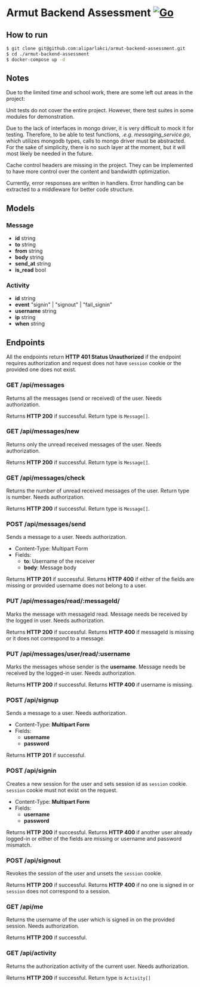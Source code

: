 # Armut Backend Assessment [![Go](https://github.com/aliparlakci/armut-backend-assessment/actions/workflows/test.yml/badge.svg?branch=master)](https://github.com/aliparlakci/armut-backend-assessment/actions/workflows/test.yml)

## How to run
```sh
$ git clone git@github.com:aliparlakci/armut-backend-assessment.git
$ cd ./armut-backend-assessment
$ docker-compose up -d 
```

## Notes

Due to the limited time and school work, there are some left out areas in the project:

Unit tests do not cover the entire project. However, there test suites in some modules for demonstration. 
  
Due to the lack of interfaces in mongo driver, it is very difficult to mock it for testing. Therefore, to be able to test functions, *.e.g. messaging_service.go*, which utilizes mongodb types, calls to mongo driver must be abstracted. For the sake of simplicity, there is no such layer at the moment, but it will most likely be needed in the future.

Cache control headers are missing in the project. They can be implemented to have more control over the content and bandwidth optimization.

Currently, error responses are written in handlers. Error handling can be extracted to a middleware for better code structure.

## Models

### Message
- **id** string
- **to** string
- **from** string
- **body** string
- **send_at** string
- **is_read** bool

### Activity
- **id** string
- **event** "signin" | "signout" | "fail_signin"
- **username** string
- **ip** string
- **when** string

## Endpoints

All the endpoints return **HTTP 401 Status Unauthorized** if the endpoint requires authorization and request does not have `session` cookie or the provided one does not exist.

### GET /api/messages
Returns all the messages (send or received) of the user. Needs authorization.
  
Returns **HTTP 200** if successful. Return type is `Message[]`.

### GET /api/messages/new
Returns only the unread received messages of the user. Needs authorization. 

Returns **HTTP 200** if successful. Return type is `Message[]`.

### GET /api/messages/check
Returns the number of unread received messages of the user. Return type is number. Needs authorization.

Returns **HTTP 200** if successful. Return type is `Message[]`.

### POST /api/messages/send
Sends a message to a user. Needs authorization.

- Content-Type: Multipart Form
- Fields:
  - **to**: Username of the receiver
  - **body**: Message body
  
Returns **HTTP 201** if successful. Returns **HTTP 400** if either of the fields are missing or provided username does not belong to a user.
  
### PUT /api/messages/read/:messageId/
Marks the message with messageId read. Message needs be received by the logged in user. Needs authorization.

Returns **HTTP 200** if successful. Returns **HTTP 400** if messageId is missing or it does not correspond to a message.

### PUT /api/messages/user/read/:username
Marks the messages whose sender is the **username**. Message needs be received by the logged-in user. Needs authorization.

Returns **HTTP 200** if successful. Returns **HTTP 400** if username is missing.

### POST /api/signup
Sends a message to a user. Needs authorization.

- Content-Type: **Multipart Form**
- Fields:
    - **username**
    - **password**

Returns **HTTP 201** if successful.

### POST /api/signin
Creates a new session for the user and sets session id as `session` cookie. `session` cookie must not exist on the request.
  
- Content-Type: **Multipart Form**
- Fields:
    - **username**
    - **password**

Returns **HTTP 200** if successful. Returns **HTTP 400** if another user already logged-in or either of the fields are missing or username and password mismatch.

### POST /api/signout
Revokes the session of the user and unsets the `session` cookie.

Returns **HTTP 200** if successful. Returns **HTTP 400** if no one is signed in or `session` does not correspond to a session.

### GET /api/me
Returns the username of the user which is signed in on the provided session. Needs authorization.

Returns **HTTP 200** if successful.

### GET /api/activity
Returns the authorization activity of the current user. Needs authorization.

Returns **HTTP 200** if successful. Return type is `Activity[]`
